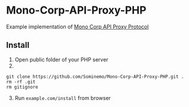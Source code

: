 # Mono-Corp-API-Proxy-PHP
Example implementation of [Mono Corp API Proxy Protocol](https://gist.github.com/Sominemo/64845669d6326f2f73d356f025656bdb)

## Install
1. Open public folder of your PHP server
2. 
```shell
git clone https://github.com/Sominemo/Mono-Corp-API-Proxy-PHP.git .
rm -rf .git
rm gitignore
```
3. Run `example.com/install` from browser
